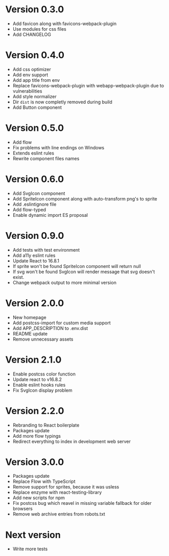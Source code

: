 # Version 0.3.0

- Add favicon along with favicons-webpack-plugin
- Use modules for css files
- Add CHANGELOG

# Version 0.4.0

- Add css optimizer
- Add env support
- Add app title from env
- Replace favicons-webpack-plugin with webapp-webpack-plugin due to vulnerabilities
- Add style normalizer
- Dir `dist` is now completly removed during build
- Add Button component

# Version 0.5.0

- Add flow
- Fix problems with line endings on Windows
- Extends eslint rules
- Rewrite component files names

# Version 0.6.0

- Add SvgIcon component
- Add SpriteIcon component along with auto-transform png's to sprite
- Add .eslintignore file
- Add flow-typed
- Enable dynamic import ES proposal

# Version 0.9.0

- Add tests with test environment
- Add a11y eslint rules
- Update React to 16.8.1
- If sprite won't be found SpriteIcon component will return null
- If svg won't be found SvgIcon will render message that svg doesn't exist.
- Change webpack output to more minimal version

# Version 2.0.0

- New homepage
- Add postcss-import for custom media support
- Add APP_DESCRIPTION to .env.dist
- README update
- Remove unnecessary assets

# Version 2.1.0

- Enable postcss color function
- Update react to v16.8.2
- Enable eslint hooks rules
- Fix SvgIcon display problem

# Version 2.2.0

- Rebranding to React boilerplate
- Packages update
- Add more flow typings
- Redirect everything to index in development web server

# Version 3.0.0

- Packages update
- Replace Flow with TypeScript
- Remove support for sprites, because it was usless
- Replace enzyme with react-testing-library
- Add new scripts for npm
- Fix postcss bug which reavel in missing variable fallback for older browsers
- Remove web archive entries from robots.txt

# Next version

- Write more tests
